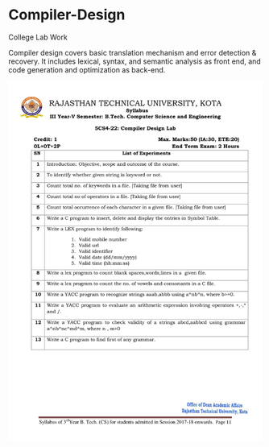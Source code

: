 # Compiler-Design
College Lab Work

Compiler design covers basic translation mechanism and error detection & recovery. It includes lexical, syntax, and semantic analysis as front end, and code generation and optimization as back-end.

![github-small](syllabus.png)
